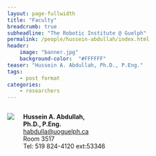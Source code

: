 ```yaml
---
layout: page-fullwidth
title: "Faculty"
breadcrumb: true
subheadline: "The Robotic Institute @ Guelph"
permalink: /people/hussein-abdullah/index.html
header:
    image: "banner.jpg"
    background-color:  "#FFFFFF"
teaser: "Hussein A. Abdullah, Ph.D., P.Eng."
tags:
    - post format
categories:
    - researchers
---
```


<div class="small-6 columns">

  <a href="{{site.baseurl}}/people/hussein-abdullah/index.html"><img src="{{site.baseurl}}/images/hussein_abdullah.jpg" /></a>
  <p><strong>Hussein A. Abdullah,</strong><br />
  <strong>Ph.D., P.Eng.</strong><br />
  <a href="mailto:habdulla@uoguelph.ca">habdulla@uoguelph.ca</a> <br />
  Room 3517<br />
  Tel: 519 824-4120 ext:53346</p>
</div>
